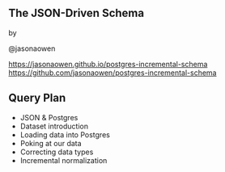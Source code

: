 ## The JSON-Driven Schema

by

@jasonaowen

https://jasonaowen.github.io/postgres-incremental-schema
https://github.com/jasonaowen/postgres-incremental-schema


## Query Plan

- JSON & Postgres
- Dataset introduction
- Loading data into Postgres
- Poking at our data
- Correcting data types
- Incremental normalization
